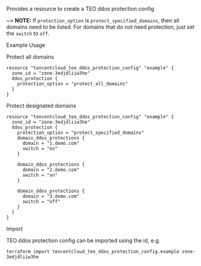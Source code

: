 Provides a resource to create a TEO ddos protection config

~> **NOTE:** If `protection_option` is `protect_specified_domains`, then all domains need to be listed. For domains that do not need protection, just set the `switch` to `off`.

Example Usage

Protect all domains

```hcl
resource "tencentcloud_teo_ddos_protection_config" "example" {
  zone_id = "zone-3edjdliiw3he"
  ddos_protection {
    protection_option = "protect_all_domains"
  }
}
```

Protect designated domains

```hcl
resource "tencentcloud_teo_ddos_protection_config" "example" {
  zone_id = "zone-3edjdliiw3he"
  ddos_protection {
    protection_option = "protect_specified_domains"
    domain_ddos_protections {
      domain = "1.demo.com"
      switch = "on"
    }

    domain_ddos_protections {
      domain = "2.demo.com"
      switch = "on"
    }

    domain_ddos_protections {
      domain = "3.demo.com"
      switch = "off"
    }
  }
}
```

Import

TEO ddos protection config can be imported using the id, e.g.

```
terraform import tencentcloud_teo_ddos_protection_config.example zone-3edjdliiw3he
```
